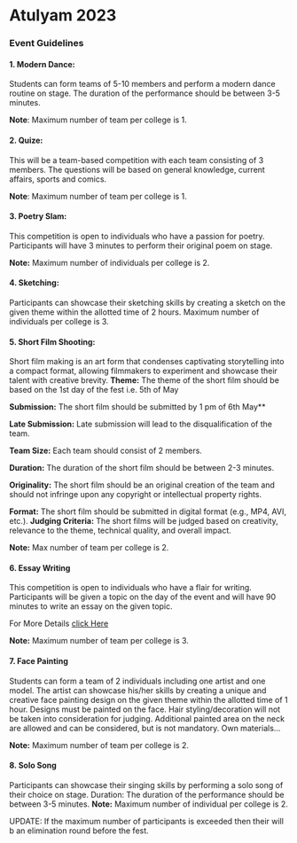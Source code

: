 # Atulyam 2023

### Event Guidelines 

#### 1. Modern Dance:
 Students can form teams of 5-10 members and perform a modern dance routine on stage. The duration of the performance should be between 3-5 minutes.

**Note**: Maximum number of team per college is 1.

#### 2.  Quize:
This will be a team-based competition with each team consisting of 3 members. The questions will be based on general knowledge, current affairs, sports and comics. 

**Note**: Maximum number of team per college is 1.

#### 3. Poetry Slam:
This competition is open to individuals who have a passion for poetry. Participants will have 3 minutes to perform their original poem on stage.

**Note:** Maximum number of individuals per college is 2.

#### 4. Sketching: 
Participants can showcase their sketching skills by creating a sketch on the given theme within the allotted time of 2 hours.
Maximum number of individuals per college is 3.

#### 5. Short Film Shooting: 
Short film making is an art form that condenses captivating storytelling into a compact format, allowing filmmakers to experiment and showcase their talent with creative brevity.
**Theme:** The theme of the short film should be based on the 1st day of the fest i.e. 5th of May

**Submission:** The short film should be submitted by 1 pm of 6th May**

**Late Submission:** Late submission will lead to the disqualification of the team.

**Team Size:** Each team should consist of 2 members.

**Duration:** The duration of the short film should be between 2-3 minutes.

**Originality:** The short film should be an original creation of the team and should not infringe upon any copyright or intellectual property rights.

**Format:** The short film should be submitted in digital format (e.g., MP4, AVI, etc.).
**Judging Criteria:** The short films will be judged based on creativity, relevance to the theme, technical quality, and overall impact.

**Note:** Max number of team per college is 2. 

#### 6. Essay Writing
This competition is open to individuals who have a flair for writing. Participants will be given a topic on the day of the event and will have 90 minutes to write an essay on the given topic. 

For More Details [click Here](https://drive.google.com/file/d/1Y_rrJqbp2ax2gT7N_Ut85oB5PajdBZp1/view?usp=sharing)

**Note:** Maximum number of team per college is 3.

#### 7. Face Painting
Students can form a team of 2 individuals including one artist and one model. The artist can showcase his/her skills by creating a unique and creative face painting design on the given theme within the allotted time of 1 hour. Designs must be painted on the face. Hair styling/decoration will not be taken into consideration for judging. Additional painted area on the neck are allowed and can be considered, but is not mandatory. 
Own materials... 

**Note:** Maximum number of team per college is 2.

#### 8. Solo Song
Participants can showcase their singing skills by performing a solo song of their choice on stage. 
Duration: The duration of the performance should be between 3-5 minutes.
**Note:** Maximum number of individual per college is 2.



UPDATE: If the maximum number of participants is  exceeded then their will b an elimination round before the fest.
